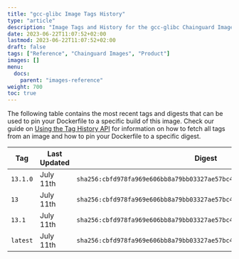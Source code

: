 ```yaml
---
title: "gcc-glibc Image Tags History"
type: "article"
description: "Image Tags and History for the gcc-glibc Chainguard Image"
date: 2023-06-22T11:07:52+02:00
lastmod: 2023-06-22T11:07:52+02:00
draft: false
tags: ["Reference", "Chainguard Images", "Product"]
images: []
menu:
  docs:
    parent: "images-reference"
weight: 700
toc: true
---
```


The following table contains the most recent tags and digests that can be used to pin your Dockerfile to a specific build of this image. Check our guide on [Using the Tag History API](/chainguard/chainguard-images/using-the-tag-history-api/) for information on how to fetch all tags from an image and how to pin your Dockerfile to a specific digest.

| Tag      | Last Updated | Digest                                                                    |
|----------|--------------|---------------------------------------------------------------------------|
| `13.1.0` | July 11th    | `sha256:cbfd978fa969e606bb8a79bb03327ae57bc4b693080a13de099674ad257c3a24` |
| `13`     | July 11th    | `sha256:cbfd978fa969e606bb8a79bb03327ae57bc4b693080a13de099674ad257c3a24` |
| `13.1`   | July 11th    | `sha256:cbfd978fa969e606bb8a79bb03327ae57bc4b693080a13de099674ad257c3a24` |
| `latest` | July 11th    | `sha256:cbfd978fa969e606bb8a79bb03327ae57bc4b693080a13de099674ad257c3a24` |
